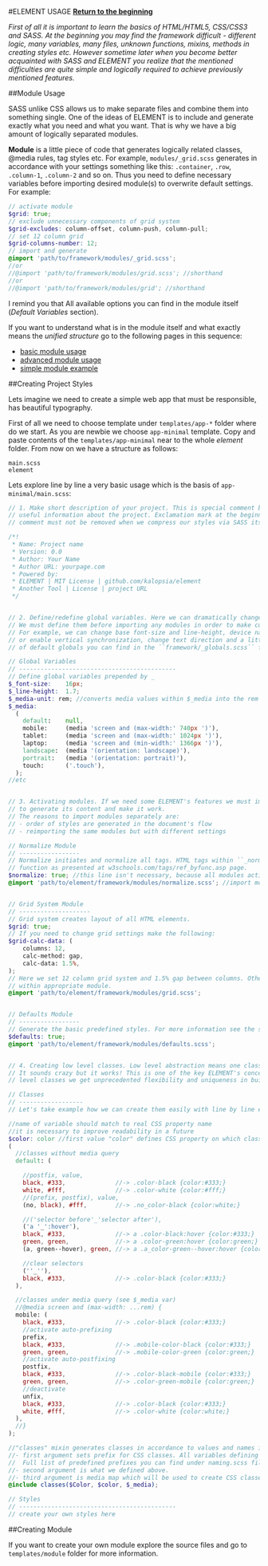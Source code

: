 #ELEMENT USAGE
**[Return to the beginning](https://github.com/kalopsia/element/blob/master/docs/0_preface.md)**<br/>

*First of all it is important to learn the basics of HTML/HTML5, CSS/CSS3 and SASS. At the beginning you may find the framework difficult - different logic, many variables, many files, unknown functions, mixins, methods in creating styles etc. However sometime later when you become better acquainted with SASS and ELEMENT you realize that the mentioned difficulties are quite simple and logically required to achieve previously mentioned features.*

##Module Usage

SASS unlike CSS allows us to make separate files and combine them into something single. One of the ideas of ELEMENT is to include and generate exactly what you need and what you want. That is why we have a big amount of logically separated modules.

**Module** is a little piece of code that generates logically related classes, @media rules, tag styles etc. For example, ``modules/_grid.scss`` generates in accordance with your settings something like this: ``.container``, ``.row``, ``.column-1``, ``.column-2`` and so on. Thus you need to define necessary variables before importing desired module(s) to overwrite default settings. For example:
```SCSS
// activate module
$grid: true;
// exclude unnecessary components of grid system
$grid-excludes: column-offset, column-push, column-pull;
// set 12 column grid
$grid-columns-number: 12;
// import and generate
@import 'path/to/framework/modules/_grid.scss';
//or
//@import 'path/to/framework/modules/grid.scss'; //shorthand
//or
//@import 'path/to/framework/modules/grid'; //shorthand
```
I remind you that
All available options you can find in the module itself (*Default Variables* section).

If you want to understand what is in the module itself and what exactly means the *unified structure* go to the following pages in this sequence:
- [basic module usage](https://github.com/kalopsia/element/blob/master/docs/module/0_module-basic-usage.scss)
- [advanced module usage](https://github.com/kalopsia/element/blob/master/docs/module/1_module-advanced-usage.scss)
- [simple module example](https://github.com/kalopsia/element/blob/master/docs/module/2_module-example.scss)

##Creating Project Styles

Lets imagine we need to create a simple web app that must be responsible, has beautiful typography.

First of all we need to choose template under ``templates/app-*`` folder where do we start. As you are newbie we choose ``app-minimal`` template. Copy and paste contents of the ``templates/app-minimal`` near to the whole *element* folder. From now on we have a structure as follows:

```
main.scss
element
```

Lets explore line by line a very basic usage which is the basis of ``app-minimal/main.scss``:

```SCSS
// 1. Make short description of your project. This is special comment block that gives strangers
// useful information about the project. Exclamation mark at the beginning indicates that the
// comment must not be removed when we compress our styles via SASS itself or third-party tools

/*!
 * Name: Project name
 * Version: 0.0
 * Author: Your Name
 * Author URL: yourpage.com
 * Powered by:
 * ELEMENT | MIT License | github.com/kalopsia/element
 * Another Tool | License | project URL
 */


// 2. Define/redefine global variables. Here we can dramatically change the base ELEMENT's behavior.
// We must define them before importing any modules in order to make custom variables work.
// For example, we can change base font-size and line-height, device names and width range, disable
// or enable vertical synchronization, change text direction and a little bit more. A complete list
// of default globals you can find in the ``framework/_globals.scss`` file.

// Global Variables
// --------------------------------------------
// Define global variables prepended by _
$_font-size:    16px;
$_line-height:  1.7;
$_media-unit: rem; //converts media values within $_media into the rem unit
$_media:
  (
    default:    null,
    mobile:     (media 'screen and (max-width:' 740px ')'),
    tablet:     (media 'screen and (max-width:' 1024px ')'),
    laptop:     (media 'screen and (min-width:' 1366px ')'),
    landscape:  (media '(orientation: landscape)'),
    portrait:   (media '(orientation: portrait)'),
    touch:      ('.touch'),
  );
//etc


// 3. Activating modules. If we need some ELEMENT's features we must import each module separately
// to generate its content and make it work.
// The reasons to import modules separately are:
// - order of styles are generated in the document's flow
// - reimporting the same modules but with different settings

// Normalize Module
// -----------------
// Normalize initiates and normalize all tags. HTML tags within ``_normalize.scss`` are grouped by
// function as presented at w3schools.com/tags/ref_byfunc.asp page.
$normalize: true; //this line isn't necessary, because all modules active by default
@import 'path/to/element/framework/modules/normalize.scss'; //import module


// Grid System Module
// --------------------
// Grid system creates layout of all HTML elements.
$grid: true;
// If you need to change grid settings make the following:
$grid-calc-data: (
    columns: 12,
    calc-method: gap,
    calc-data: 1.5%,
);
// Here we set 12 column grid system and 1.5% gap between columns. Other available options you can find
// within appropriate module.
@import 'path/to/element/framework/modules/grid.scss';


// Defaults Module
// -----------------
// Generate the basic predefined styles. For more information see the source code
$defaults: true;
@import 'path/to/element/framework/modules/defaults.scss';


// 4. Creating low level classes. Low level abstraction means one class contains only one CSS property.
// It sounds crazy but it works! This is one of the key ELEMENT's concepts. Due to big amount of low
// level classes we get unprecedented flexibility and uniqueness in building design.

// Classes
// ------------------
// Let's take example how we can create them easily with line by line explanation:

//name of variable should match to real CSS property name
//it is necessary to improve readability in a future
$color: color //first value "color" defines CSS property on which classes will be based
(
  //classes without media query
  default: (

    //postfix, value,
    black, #333,              //-> .color-black {color:#333;}
    white, #fff,              //-> .color-white {color:#fff;}
    //(prefix, postfix), value,
    (no, black), #fff,        //-> .no_color-black {color:white;}

    //('selector before'_'selector after'),
    ('a '_':hover'),
    black, #333,              //-> a .color-black:hover {color:#333;}
    green, green,             //-> a .color-green:hover {color:green;}
    (a, green--hover), green, //-> a .a_color-green--hover:hover {color:green;}

    //clear selectors
    (''_''),
    black, #333,              //-> .color-black {color:#333;}
  ),

  //classes under media query (see $_media var)
  //@media screen and (max-width: ...rem) {
  mobile: (
    black, #333,              //-> .color-black {color:#333;}
    //activate auto-prefixing
    prefix,
    black, #333,              //-> .mobile-color-black {color:#333;}
    green, green,             //-> .mobile-color-green {color:green;}
    //activate auto-postfixing
    postfix,
    black, #333,              //-> .color-black-mobile {color:#333;}
    green, green,             //-> .color-green-mobile {color:green;}
    //deactivate
    unfix,
    black, #333,              //-> .color-black {color:#333;}
    white, #fff,              //-> .color-white {color:white;}
  ),
  //}
);

//"classes" mixin generates classes in accordance to values and names inside $color variable
//- first argument sets prefix for CSS classes. All variables defining CSS prefixes begin with a capital.
//  Full list of predefined prefixes you can find under naming.scss file
//- second argument is what we defined above.
//- third argument is media map which will be used to create CSS classes under media queries;
@include classes($Color, $color, $_media);

// Styles
// --------------------------------------------
// create your own styles here

```

##Creating Module

If you want to create your own module explore the source files and go to ``templates/module`` folder
for more information.
